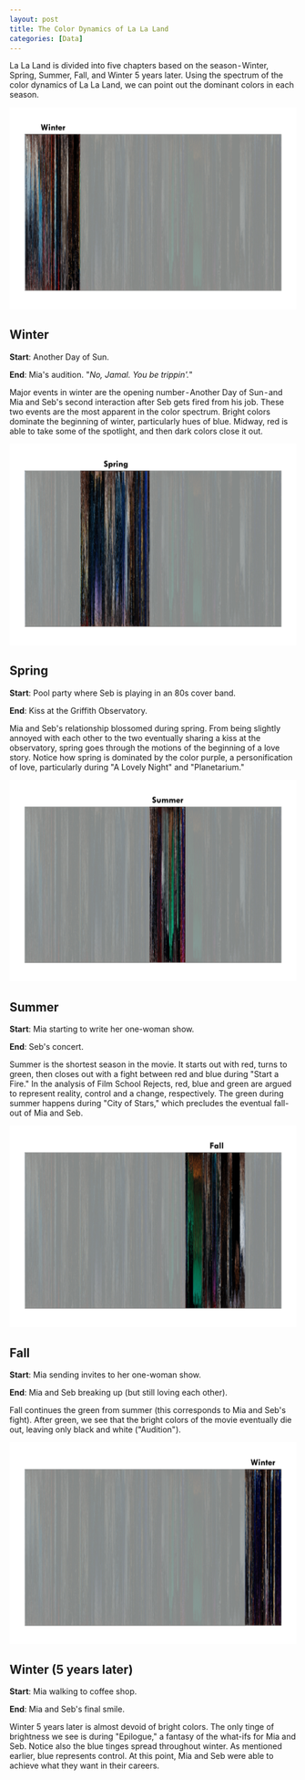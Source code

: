 ```yaml
---
layout: post
title: The Color Dynamics of La La Land
categories: [Data]
---
```


La La Land is divided into five chapters based on the season - Winter, Spring, Summer, Fall, and Winter 5 years later. Using the spectrum of the color dynamics of La La Land, we can point out the dominant colors in each season.

![](/images/20170519_01.png)

## Winter
**Start**: Another Day of Sun.

**End**: Mia's audition. "*No, Jamal. You be trippin'.*"

Major events in winter are the opening number - Another Day of Sun - and Mia and Seb's second interaction after Seb gets fired from his job. These two events are the most apparent in the color spectrum. Bright colors dominate the beginning of winter, particularly hues of blue. Midway, red is able to take some of the spotlight, and then dark colors close it out.

![](/images/20170519_02.png)

## Spring
**Start**: Pool party where Seb is playing in an 80s cover band.

**End**: Kiss at the Griffith Observatory.

Mia and Seb's relationship blossomed during spring. From being slightly annoyed with each other to the two eventually sharing a kiss at the observatory, spring goes through the motions of the beginning of a love story. Notice how spring is dominated by the color purple, a personification of love, particularly during "A Lovely Night" and "Planetarium."

![](/images/20170519_03.png)

## Summer
**Start**: Mia starting to write her one-woman show.

**End**: Seb's concert.

Summer is the shortest season in the movie. It starts out with red, turns to green, then closes out with a fight between red and blue during "Start a Fire." In the analysis of Film School Rejects, red, blue and green are argued to represent reality, control and a change, respectively. The green during summer happens during "City of Stars," which precludes the eventual fall-out of Mia and Seb.

![](/images/20170519_04.png)

## Fall
**Start**: Mia sending invites to her one-woman show.

**End**: Mia and Seb breaking up (but still loving each other).

Fall continues the green from summer (this corresponds to Mia and Seb's fight). After green, we see that the bright colors of the movie eventually die out, leaving only black and white ("Audition").

![](/images/20170519_05.png)

## Winter (5 years later)
**Start**: Mia walking to coffee shop.

**End**: Mia and Seb's final smile.

Winter 5 years later is almost devoid of bright colors. The only tinge of brightness we see is during "Epilogue," a fantasy of the what-ifs for Mia and Seb. Notice also the blue tinges spread throughout winter. As mentioned earlier, blue represents control. At this point, Mia and Seb were able to achieve what they want in their careers.
